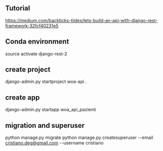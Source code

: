 ## Tutorial
https://medium.com/backticks-tildes/lets-build-an-api-with-django-rest-framework-32fcf40231e5

## Conda environment
source activate django-rest-2

## create project
django-admin.py startproject woa-api .

## create app
django-admin.py startapp woa_api_pazienti

## migration and superuser
python manage.py migrate
python manage.py createsuperuser --email cristiano.deg@gmail.com --username cristiano